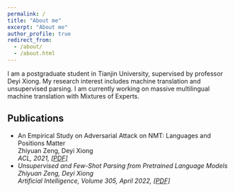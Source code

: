 ```yaml
---
permalink: /
title: "About me"
excerpt: "About me"
author_profile: true
redirect_from: 
  - /about/
  - /about.html
---
```


I am a postgraduate student in Tianjin University, supervised by professor Deyi Xiong. My research interest includes machine translation and unsupervised parsing. I am currently working on massive multilingual machine translation with Mixtures of Experts.

## Publications
- An Empirical Study on Adversarial Attack on NMT: Languages and Positions Matter<br> 
Zhiyuan Zeng, Deyi Xiong<br> 
<i>ACL, 2021<i>, [[PDF]](https://aclanthology.org/2021.acl-short.58.pdf)
- Unsupervised and Few-Shot Parsing from Pretrained Language Models <br>
Zhiyuan Zeng, Deyi Xiong<br> 
<i>Artificial Intelligence, Volume 305, April 2022<i>, [[PDF]](https://arxiv.org/pdf/2206.04980.pdf)